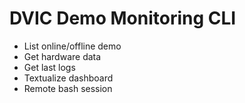 # DVIC Demo Monitoring CLI

- List online/offline demo
- Get hardware data
- Get last logs
- Textualize dashboard
- Remote bash session